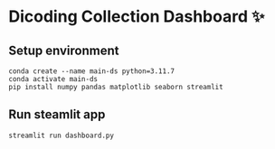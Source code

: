 # Dicoding Collection Dashboard ✨

## Setup environment

```
conda create --name main-ds python=3.11.7
conda activate main-ds
pip install numpy pandas matplotlib seaborn streamlit
```

## Run steamlit app

```
streamlit run dashboard.py
```
